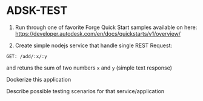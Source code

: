 # ADSK-TEST

1. Run through one of favorite Forge Quick Start samples available on here: https://developer.autodesk.com/en/docs/quickstarts/v1/overview/

2. Create simple nodejs service that handle single REST Request:
 ```
 GET: /add/:x/:y
 ```
 and retuns the sum of two numbers `x` and `y` (simple text response)
 
 Dockerize this application
 
 Describe possible testing scenarios for that service/application
 
